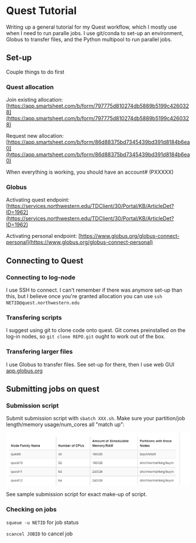 # Quest Tutorial

Writing up a general tutorial for my Quest workflow, which I mostly use when I need to run paralle jobs. I use git/conda to set-up an environment, Globus to transfer files, and the Python multipool to run parallel jobs.

## Set-up

Couple things to do first

### Quest allocation

Join existing allocation: [https://app.smartsheet.com/b/form/797775d810274db5889b5199c4260328](https://app.smartsheet.com/b/form/797775d810274db5889b5199c4260328)

Request new allocation: [https://app.smartsheet.com/b/form/86d88375bd7345439bd391d8184b6ea0](https://app.smartsheet.com/b/form/86d88375bd7345439bd391d8184b6ea0)

When everything is working, you should have an account# (PXXXXX)

### Globus

Activating quest endpoint: [https://services.northwestern.edu/TDClient/30/Portal/KB/ArticleDet?ID=1962](https://services.northwestern.edu/TDClient/30/Portal/KB/ArticleDet?ID=1962)

Activating personal endpoint: [https://www.globus.org/globus-connect-personal](https://www.globus.org/globus-connect-personal)

## Connecting to Quest

### Connecting to log-node

I use SSH to connect. I can't remember if there was anymore set-up than this, but I believe once you're granted allocation you can use `ssh NETID@quest.northwestern.edu`

### Transfering scripts

I suggest using git to clone code onto quest. Git comes preinstalled on the log-in nodes, so `git clone REPO.git` ought to work out of the box.

### Transfering larger files

I use Globus to transfer files. See set-up for there, then I use web GUI [app.globus.org](app.globus.org)

## Submitting jobs on quest

### Submission script

Submit submission script with `sbatch XXX.sh`. Make sure your partition/job length/memory usage/num_cores all "match up": 

![](partitions.png)

See sample submission script for exact make-up of script.

### Checking on jobs

`squeue -u NETID` for job status

`scancel JOBID` to cancel job

